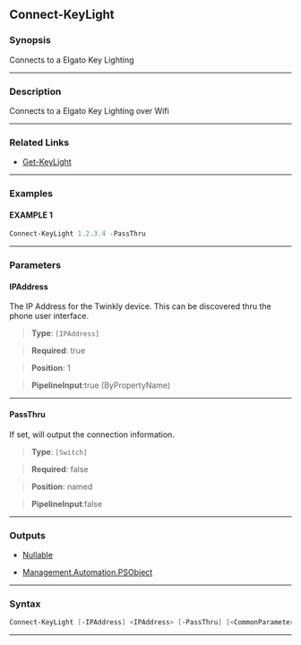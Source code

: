 Connect-KeyLight
----------------
### Synopsis
Connects to a Elgato Key Lighting

---
### Description

Connects to a Elgato Key Lighting over Wifi

---
### Related Links
* [Get-KeyLight](Get-KeyLight.md)



---
### Examples
#### EXAMPLE 1
```PowerShell
Connect-KeyLight 1.2.3.4 -PassThru
```

---
### Parameters
#### **IPAddress**

The IP Address for the Twinkly device.  This can be discovered thru the phone user interface.



> **Type**: ```[IPAddress]```

> **Required**: true

> **Position**: 1

> **PipelineInput**:true (ByPropertyName)



---
#### **PassThru**

If set, will output the connection information.



> **Type**: ```[Switch]```

> **Required**: false

> **Position**: named

> **PipelineInput**:false



---
### Outputs
* [Nullable](https://learn.microsoft.com/en-us/dotnet/api/System.Nullable)


* [Management.Automation.PSObject](https://learn.microsoft.com/en-us/dotnet/api/System.Management.Automation.PSObject)




---
### Syntax
```PowerShell
Connect-KeyLight [-IPAddress] <IPAddress> [-PassThru] [<CommonParameters>]
```
---
